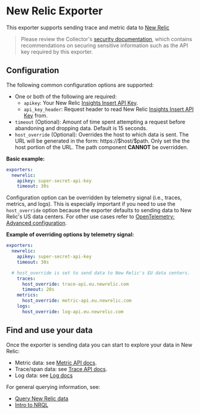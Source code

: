 # New Relic Exporter

This exporter supports sending trace and metric data to [New Relic](https://newrelic.com/)

> Please review the Collector's [security
> documentation](https://github.com/open-telemetry/opentelemetry-collector/blob/main/docs/security.md),
> which contains recommendations on securing sensitive information such as the
> API key required by this exporter.

## Configuration

The following common configuration options are supported:

* One or both of the following are required:
  * `apikey`: Your New Relic [Insights Insert API Key](https://docs.newrelic.com/docs/insights/insights-data-sources/custom-data/send-custom-events-event-api#register).
  * `api_key_header`: Request header to read New Relic [Insights Insert API Key](https://docs.newrelic.com/docs/insights/insights-data-sources/custom-data/send-custom-events-event-api#register) from.
* `timeout` (Optional): Amount of time spent attempting a request before abandoning and dropping data. Default is 15 seconds.
* `host_override` (Optional): Overrides the host to which data is sent. The URL will be generated in the form:
  https://\$host/\$path. Only set the the host portion of the URL. The path component **CANNOT** be overridden.

**Basic example:**
```yaml
exporters:
  newrelic:
    apikey: super-secret-api-key
    timeout: 30s
```

Configuration option can be overridden by telemetry signal (i.e., traces,
metrics, and logs). This is especially important if you need to use the
`host_override` option because the exporter defaults to sending data to New
Relic's US data centers. For other use cases refer to
[OpenTelemetry: Advanced configuration](https://docs.newrelic.com/docs/integrations/open-source-telemetry-integrations/opentelemetry/opentelemetry-advanced-configuration#h2-change-endpoints).

**Example of overriding options by telemetry signal:**
```yaml
exporters:
  newrelic:
    apikey: super-secret-api-key
    timeout: 30s

  # host_override is set to send data to New Relic's EU data centers.
    traces:
      host_override: trace-api.eu.newrelic.com
      timeout: 20s
    metrics:
      host_override: metric-api.eu.newrelic.com
    logs:
      host_override: log-api.eu.newrelic.com
```

## Find and use your data

Once the exporter is sending data you can start to explore your data in New Relic:

- Metric data: see [Metric API docs](https://docs.newrelic.com/docs/data-ingest-apis/get-data-new-relic/metric-api/introduction-metric-api#find-data).
- Trace/span data: see [Trace API docs](https://docs.newrelic.com/docs/understand-dependencies/distributed-tracing/trace-api/introduction-trace-api#view-data).
- Log data: see [Log docs](https://docs.newrelic.com/docs/logs/log-management/ui-data/explore-your-data-log-analytics)

For general querying information, see:

- [Query New Relic data](https://docs.newrelic.com/docs/using-new-relic/data/understand-data/query-new-relic-data)
- [Intro to NRQL](https://docs.newrelic.com/docs/query-data/nrql-new-relic-query-language/getting-started/nrql-syntax-clauses-functions)
